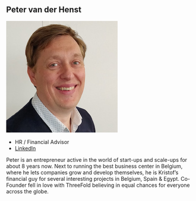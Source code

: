 ## Peter van der Henst

![](img/peter_van_der_henst.jpg)

- HR / Financial Advisor
- [LinkedIn](https://www.linkedin.com/in/petervanderhenst/)

Peter is an entrepreneur active in the world of start-ups and scale-ups for about 8 years now. Next to running the best business center in Belgium, where he lets companies grow and develop themselves, he is Kristof’s financial guy for several interesting projects in Belgium, Spain & Egypt. Co-Founder fell in love with ThreeFold believing in equal chances for everyone across the globe.